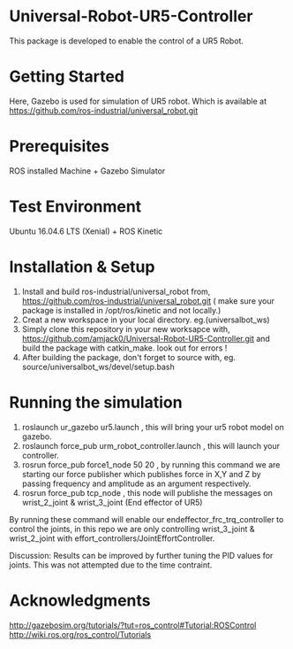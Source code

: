 # Universal-Robot-UR5-Controller
This package is developed to enable the control of a UR5 Robot.
# Getting Started
Here, Gazebo is used for simulation of UR5 robot. Which is available at https://github.com/ros-industrial/universal_robot.git
# Prerequisites
ROS installed Machine + Gazebo Simulator
# Test Environment
Ubuntu 16.04.6 LTS (Xenial) + ROS Kinetic

# Installation & Setup
1. Install and build  ros-industrial/universal_robot from, https://github.com/ros-industrial/universal_robot.git ( make sure your package is installed in /opt/ros/kinetic and not locally.)
2. Creat a new workspace in your local directory. eg.(universalbot_ws)
3. Simply clone this repository in your new worksapce with, https://github.com/amjack0/Universal-Robot-UR5-Controller.git and build the package with catkin_make. look out for errors !
3. After building the package, don't forget to source with, eg. source/universalbot_ws/devel/setup.bash

# Running the simulation
1. roslaunch ur_gazebo ur5.launch , this will bring your ur5 robot model on gazebo.
2. roslaunch force_pub urm_robot_controller.launch , this will launch your controller.
3. rosrun force_pub force1_node 50 20 , by running this command we are starting our force publisher which publishes force in X,Y and Z by passing frequency and amplitude as an argument respectively.
4. rosrun force_pub tcp_node , this node will publishe the messages on wrist_2_joint & wrist_3_joint (End effector of UR5)

By running these command will enable our endeffector_frc_trq_controller to control the joints, in this repo we are only controlling wrist_3_joint & wrist_2_joint with effort_controllers/JointEffortController. 

Discussion: Results can be improved by further tuning the PID values for joints. This was not attempted due to the time contraint.

# Acknowledgments
http://gazebosim.org/tutorials/?tut=ros_control#Tutorial:ROSControl \
http://wiki.ros.org/ros_control/Tutorials

